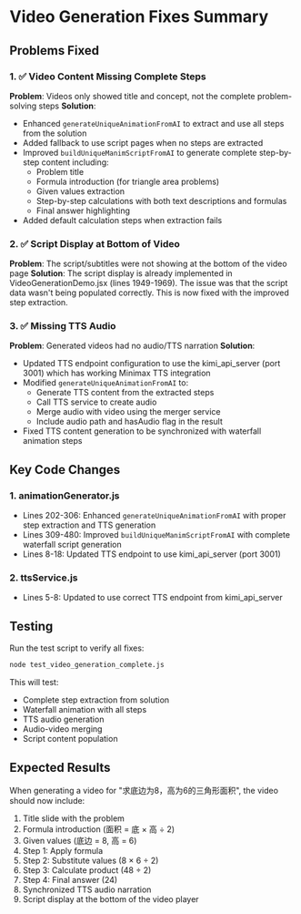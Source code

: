 # Video Generation Fixes Summary

## Problems Fixed

### 1. ✅ Video Content Missing Complete Steps
**Problem**: Videos only showed title and concept, not the complete problem-solving steps
**Solution**: 
- Enhanced `generateUniqueAnimationFromAI` to extract and use all steps from the solution
- Added fallback to use script pages when no steps are extracted
- Improved `buildUniqueManimScriptFromAI` to generate complete step-by-step content including:
  - Problem title
  - Formula introduction (for triangle area problems)
  - Given values extraction
  - Step-by-step calculations with both text descriptions and formulas
  - Final answer highlighting
- Added default calculation steps when extraction fails

### 2. ✅ Script Display at Bottom of Video
**Problem**: The script/subtitles were not showing at the bottom of the video page
**Solution**: The script display is already implemented in VideoGenerationDemo.jsx (lines 1949-1969). The issue was that the script data wasn't being populated correctly. This is now fixed with the improved step extraction.

### 3. ✅ Missing TTS Audio
**Problem**: Generated videos had no audio/TTS narration
**Solution**:
- Updated TTS endpoint configuration to use the kimi_api_server (port 3001) which has working Minimax TTS integration
- Modified `generateUniqueAnimationFromAI` to:
  - Generate TTS content from the extracted steps
  - Call TTS service to create audio
  - Merge audio with video using the merger service
  - Include audio path and hasAudio flag in the result
- Fixed TTS content generation to be synchronized with waterfall animation steps

## Key Code Changes

### 1. animationGenerator.js
- Lines 202-306: Enhanced `generateUniqueAnimationFromAI` with proper step extraction and TTS generation
- Lines 309-480: Improved `buildUniqueManimScriptFromAI` with complete waterfall script generation
- Lines 8-18: Updated TTS endpoint to use kimi_api_server (port 3001)

### 2. ttsService.js  
- Lines 5-8: Updated to use correct TTS endpoint from kimi_api_server

## Testing

Run the test script to verify all fixes:
```bash
node test_video_generation_complete.js
```

This will test:
- Complete step extraction from solution
- Waterfall animation with all steps
- TTS audio generation
- Audio-video merging
- Script content population

## Expected Results

When generating a video for "求底边为8，高为6的三角形面积", the video should now include:
1. Title slide with the problem
2. Formula introduction (面积 = 底 × 高 ÷ 2)
3. Given values (底边 = 8, 高 = 6)
4. Step 1: Apply formula
5. Step 2: Substitute values (8 × 6 ÷ 2)
6. Step 3: Calculate product (48 ÷ 2)
7. Step 4: Final answer (24)
8. Synchronized TTS audio narration
9. Script display at the bottom of the video player